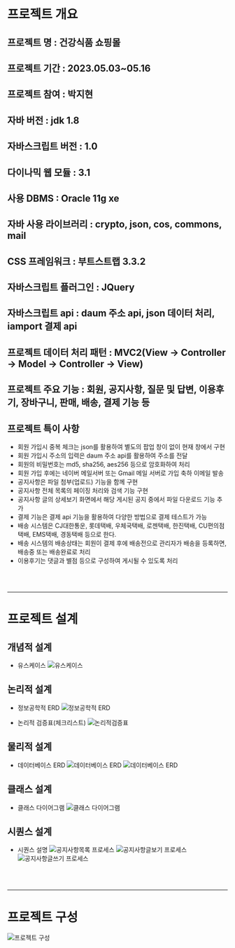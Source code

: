 # 프로젝트 개요

## 프로젝트 명 : 건강식품 쇼핑몰

## 프로젝트 기간 : 2023.05.03~05.16

## 프로젝트 참여 : 박지현

## 자바 버전 : jdk 1.8

## 자바스크립트 버전 : 1.0

## 다이나믹 웹 모듈 : 3.1

## 사용 DBMS : Oracle 11g xe

## 자바 사용 라이브러리 : crypto, json, cos, commons, mail

## CSS 프레임워크 : 부트스트랩 3.3.2

## 자바스크립트 플러그인 : JQuery

## 자바스크립트 api : daum 주소 api, json 데이터 처리, iamport 결제 api

## 프로젝트 데이터 처리 패턴 : MVC2(View -> Controller -> Model -> Controller -> View)

## 프로젝트 주요 기능 : 회원, 공지사항, 질문 및 답변, 이용후기, 장바구니, 판매, 배송, 결제 기능 등

## 프로젝트 특이 사항
- 회원 가입시 중복 체크는 json를 활용하여 별도의 팝업 창이 없이 현재 창에서 구현
- 회원 가입시 주소의 입력은 daum 주소 api를 활용하여 주소를 전달
- 회원의 비밀번호는 md5, sha256, aes256 등으로 암호화하여 처리
- 회원 가입 후에는 네이버 메일서버 또는 Gmail 메일 서버로 가입 축하 이메일 발송
- 공지사항은 파일 첨부(업로드) 기능을 함께 구현
- 공지사항 전체 목록의 페이징 처리와 검색 기능 구현
- 공지사항 글의 상세보기 화면에서 해당 게시된 공지 중에서 파일 다운로드 기능 추가
- 결제 기능은 결제 api 기능을 활용하여 다양한 방법으로 결제 테스트가 가능
- 배송 시스템은 CJ대한통운, 롯데택배, 우체국택배, 로젠택배, 한진택배, CU편의점택배, EMS택배, 경동택배 등으로 한다.
- 배송 시스템의 배송상태는 회원이 결제 후에 배송전으로 관리자가 배송을 등록하면, 배송중 또는 배송완료로 처리
- 이용후기는 댓글과 별점 등으로 구성하여 게시될 수 있도록 처리

<br><br>

------------------------------------------------------------------------------------------------

# 프로젝트 설계

## 개념적 설계
- 유스케이스
![유스케이스](./image/usecase.png "유스케이스")

## 논리적 설계
- 정보공학적 ERD
![정보공학적 ERD](./image/n_erd.png "정보공학적 ERD")

- 논리적 검증표(체크리스트)
![논리적검증표](./image/checklist.png "논리적검증표")

## 물리적 설계
- 데이터베이스 ERD
![데이터베이스 ERD](./image/m_erd.png "데이터베이스 ERD")
![데이터베이스 ERD](./image/erd.png "데이터베이스 ERD")

## 클래스 설계
- 클래스 다이어그램
![클래스 다이어그램](./image/classdiagram.png "클래스 다이어그램")

## 시퀀스 설계
- 시퀀스 설명
![공지사항목록 프로세스](./image/seq1.PNG "공지사항목록 프로세스")
![공지사항글보기 프로세스](./image/seq2.PNG "공지사항글보기 프로세스")
![공지사항글쓰기 프로세스](./image/seq3.PNG "공지사항글쓰기 프로세스")

<br><br>

------------------------------------------------------------------------------------------------

# 프로젝트 구성
![프로젝트 구성](./image/project2.JPG "프로젝트 구성")